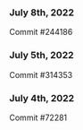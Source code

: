 ### July 8th, 2022

Commit #244186

### July 5th, 2022

Commit #314353


### July 4th, 2022

Commit #72281
